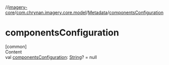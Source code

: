 //[imagery-core](../../../index.md)/[com.chrynan.imagery.core.model](../index.md)/[Metadata](index.md)/[componentsConfiguration](components-configuration.md)



# componentsConfiguration  
[common]  
Content  
val [componentsConfiguration](components-configuration.md): [String](https://kotlinlang.org/api/latest/jvm/stdlib/kotlin/-string/index.html)? = null  



